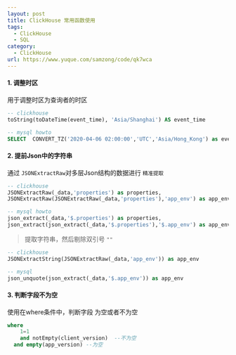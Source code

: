 ```yaml
---
layout: post
title: ClickHouse 常用函数使用
tags:
  - ClickHouse
  - SQL
category:
  - ClickHouse
url: https://www.yuque.com/samzong/code/qk7wca
---
```




#### 1. 调整时区

用于调整时区为查询者的时区

```sql
-- clickhouse
toString(toDateTime(event_time), 'Asia/Shanghai') AS event_time

-- mysql howto
SELECT  CONVERT_TZ('2020-04-06 02:00:00','UTC','Asia/Hong_Kong') as event_time
```



#### 2. 提前Json中的字符串

通过 `JSONExtractRaw`对多层Json结构的数据进行 `精准提取`

```sql
-- clickhouse
JSONExtractRaw(_data,'properties') as properties,
JSONExtractRaw(JSONExtractRaw(_data,'properties'),'app_env') as app_env

-- mysql howto
json_extract(_data,'$.properties') as properties,
json_extract(json_extract(_data,'$.properties'),'$.app_env') as app_env
```

> 提取字符串，然后剔除双引号 `""`

```sql
-- clickhouse
JSONExtractString(JSONExtractRaw(_data,'app_env')) as app_env

-- mysql
json_unquote(json_extract(_data,'$.app_env')) as app_env
```



#### 3. 判断字段不为空

使用在where条件中，判断字段 为空或者不为空

```sql
where
	1=1
	and notEmpty(client_version)  --不为空
  and empty(app_version) --为空
```
